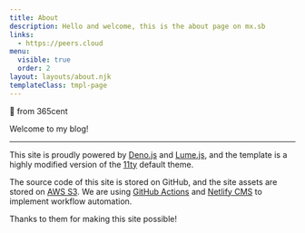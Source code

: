```yaml
---
title: About
description: Hello and welcome, this is the about page on mx.sb
links:
  - https://peers.cloud
menu:
  visible: true
  order: 2
layout: layouts/about.njk
templateClass: tmpl-page
---
```

👋 from 365cent

Welcome to my blog!

***

This site is proudly powered by [Deno.js](https://deno.land) and [Lume.js](https://lume.land), and the template is a highly modified version of the [11ty](https://www.11ty.dev) default theme.

The source code of this site is stored on GitHub, and the site assets are stored on [AWS S3](https://aws.amazon.com/s3/). We are using [GitHub Actions](https://github.com/features/actions) and [Netlify CMS](https://www.netlifycms.org) to implement workflow automation.

Thanks to them for making this site possible!
